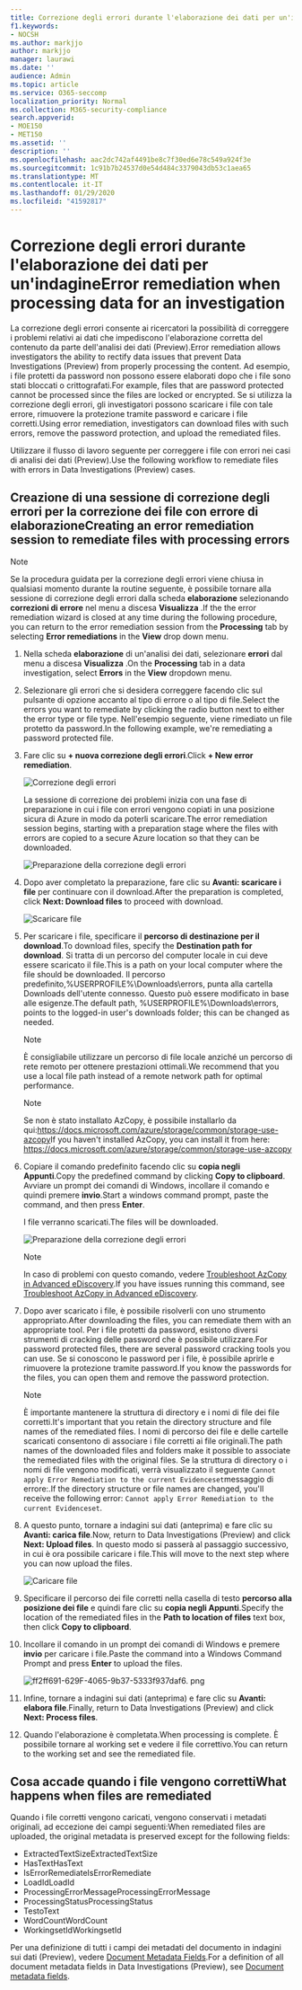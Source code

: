 ```yaml
---
title: Correzione degli errori durante l'elaborazione dei dati per un'indagine
f1.keywords:
- NOCSH
ms.author: markjjo
author: markjjo
manager: laurawi
ms.date: ''
audience: Admin
ms.topic: article
ms.service: O365-seccomp
localization_priority: Normal
ms.collection: M365-security-compliance
search.appverid:
- MOE150
- MET150
ms.assetid: ''
description: ''
ms.openlocfilehash: aac2dc742af4491be8c7f30ed6e78c549a924f3e
ms.sourcegitcommit: 1c91b7b24537d0e54d484c3379043db53c1aea65
ms.translationtype: MT
ms.contentlocale: it-IT
ms.lasthandoff: 01/29/2020
ms.locfileid: "41592817"
---
```

# <a name="error-remediation-when-processing-data-for-an-investigation"></a><span data-ttu-id="e12e4-102">Correzione degli errori durante l'elaborazione dei dati per un'indagine</span><span class="sxs-lookup"><span data-stu-id="e12e4-102">Error remediation when processing data for an investigation</span></span>

<span data-ttu-id="e12e4-103">La correzione degli errori consente ai ricercatori la possibilità di correggere i problemi relativi ai dati che impediscono l'elaborazione corretta del contenuto da parte dell'analisi dei dati (Preview).</span><span class="sxs-lookup"><span data-stu-id="e12e4-103">Error remediation allows investigators the ability to rectify data issues that prevent Data Investigations (Preview) from properly processing the content.</span></span> <span data-ttu-id="e12e4-104">Ad esempio, i file protetti da password non possono essere elaborati dopo che i file sono stati bloccati o crittografati.</span><span class="sxs-lookup"><span data-stu-id="e12e4-104">For example, files that are password protected cannot be processed since the files are locked or encrypted.</span></span> <span data-ttu-id="e12e4-105">Se si utilizza la correzione degli errori, gli investigatori possono scaricare i file con tale errore, rimuovere la protezione tramite password e caricare i file corretti.</span><span class="sxs-lookup"><span data-stu-id="e12e4-105">Using error remediation, investigators can download files with such errors, remove the password protection, and upload the remediated files.</span></span>

<span data-ttu-id="e12e4-106">Utilizzare il flusso di lavoro seguente per correggere i file con errori nei casi di analisi dei dati (Preview).</span><span class="sxs-lookup"><span data-stu-id="e12e4-106">Use the following workflow to remediate files with errors in Data Investigations (Preview) cases.</span></span>

## <a name="creating-an-error-remediation-session-to-remediate-files-with-processing-errors"></a><span data-ttu-id="e12e4-107">Creazione di una sessione di correzione degli errori per la correzione dei file con errore di elaborazione</span><span class="sxs-lookup"><span data-stu-id="e12e4-107">Creating an error remediation session to remediate files with processing errors</span></span>

>[!NOTE]
><span data-ttu-id="e12e4-108">Se la procedura guidata per la correzione degli errori viene chiusa in qualsiasi momento durante la routine seguente, è possibile tornare alla sessione di correzione degli errori dalla scheda **elaborazione** selezionando **correzioni di errore** nel menu a discesa **Visualizza** .</span><span class="sxs-lookup"><span data-stu-id="e12e4-108">If the the error remediation wizard is closed at any time during the following procedure, you can return to the error remediation session from the **Processing** tab by selecting **Error remediations** in the **View** drop down menu.</span></span>

1. <span data-ttu-id="e12e4-109">Nella scheda **elaborazione** di un'analisi dei dati, selezionare **errori** dal menu a discesa **Visualizza** .</span><span class="sxs-lookup"><span data-stu-id="e12e4-109">On the **Processing** tab in a data investigation, select **Errors** in the **View** dropdown menu.</span></span>

2. <span data-ttu-id="e12e4-110">Selezionare gli errori che si desidera correggere facendo clic sul pulsante di opzione accanto al tipo di errore o al tipo di file.</span><span class="sxs-lookup"><span data-stu-id="e12e4-110">Select the errors you want to remediate by clicking the radio button next to either the error type or file type.</span></span>  <span data-ttu-id="e12e4-111">Nell'esempio seguente, viene rimediato un file protetto da password.</span><span class="sxs-lookup"><span data-stu-id="e12e4-111">In the following example, we're remediating a password protected file.</span></span>

3. <span data-ttu-id="e12e4-112">Fare clic su **+ nuova correzione degli errori**.</span><span class="sxs-lookup"><span data-stu-id="e12e4-112">Click **+ New error remediation**.</span></span>

    ![Correzione degli errori](media/8c2faf1a-834b-44fc-b418-6a18aed8b81a.png)

    <span data-ttu-id="e12e4-114">La sessione di correzione dei problemi inizia con una fase di preparazione in cui i file con errori vengono copiati in una posizione sicura di Azure in modo da poterli scaricare.</span><span class="sxs-lookup"><span data-stu-id="e12e4-114">The error remediation session begins, starting with a preparation stage where the files with errors are copied to a secure Azure location so that they can be downloaded.</span></span>

    ![Preparazione della correzione degli errori](media/390572ec-7012-47c4-a6b6-4cbb5649e8a8.png)

4. <span data-ttu-id="e12e4-116">Dopo aver completato la preparazione, fare clic su **Avanti: scaricare i file** per continuare con il download.</span><span class="sxs-lookup"><span data-stu-id="e12e4-116">After the preparation is completed, click **Next: Download files** to proceed with download.</span></span>

    ![Scaricare file](media/6ac04b09-8e13-414a-9e24-7c75ba586363.png)

5. <span data-ttu-id="e12e4-118">Per scaricare i file, specificare il **percorso di destinazione per il download**.</span><span class="sxs-lookup"><span data-stu-id="e12e4-118">To download files, specify the **Destination path for download**.</span></span> <span data-ttu-id="e12e4-119">Si tratta di un percorso del computer locale in cui deve essere scaricato il file.</span><span class="sxs-lookup"><span data-stu-id="e12e4-119">This is a path on your local computer where the file should be downloaded.</span></span>  <span data-ttu-id="e12e4-120">Il percorso predefinito,%USERPROFILE%\Downloads\errors, punta alla cartella Downloads dell'utente connesso. Questo può essere modificato in base alle esigenze.</span><span class="sxs-lookup"><span data-stu-id="e12e4-120">The default path, %USERPROFILE%\Downloads\errors, points to the logged-in user's downloads folder; this can be changed as needed.</span></span>

    >[!NOTE]
    ><span data-ttu-id="e12e4-121">È consigliabile utilizzare un percorso di file locale anziché un percorso di rete remoto per ottenere prestazioni ottimali.</span><span class="sxs-lookup"><span data-stu-id="e12e4-121">We recommend that you use a local file path instead of a remote network path for optimal performance.</span></span>

    > [!NOTE]
    > <span data-ttu-id="e12e4-122">Se non è stato installato AzCopy, è possibile installarlo da qui:https://docs.microsoft.com/azure/storage/common/storage-use-azcopy</span><span class="sxs-lookup"><span data-stu-id="e12e4-122">If you haven't installed AzCopy, you can install it from here: https://docs.microsoft.com/azure/storage/common/storage-use-azcopy</span></span>

6. <span data-ttu-id="e12e4-123">Copiare il comando predefinito facendo clic su **copia negli Appunti**.</span><span class="sxs-lookup"><span data-stu-id="e12e4-123">Copy the predefined command by clicking **Copy to clipboard**.</span></span> <span data-ttu-id="e12e4-124">Avviare un prompt dei comandi di Windows, incollare il comando e quindi premere **invio**.</span><span class="sxs-lookup"><span data-stu-id="e12e4-124">Start a windows command prompt, paste the command, and then press **Enter**.</span></span>  

    <span data-ttu-id="e12e4-125">I file verranno scaricati.</span><span class="sxs-lookup"><span data-stu-id="e12e4-125">The files will be downloaded.</span></span>

    ![Preparazione della correzione degli errori](media/f364ab4d-31c5-4375-b69f-650f694a2f69.png)

    > [!NOTE]
    > <span data-ttu-id="e12e4-127">In caso di problemi con questo comando, vedere [Troubleshoot AzCopy in Advanced eDiscovery](troubleshooting-azcopy.md).</span><span class="sxs-lookup"><span data-stu-id="e12e4-127">If you have issues running this command, see [Troubleshoot AzCopy in Advanced eDiscovery](troubleshooting-azcopy.md).</span></span>

7. <span data-ttu-id="e12e4-128">Dopo aver scaricato i file, è possibile risolverli con uno strumento appropriato.</span><span class="sxs-lookup"><span data-stu-id="e12e4-128">After downloading the files, you can remediate them with an appropriate tool.</span></span> <span data-ttu-id="e12e4-129">Per i file protetti da password, esistono diversi strumenti di cracking delle password che è possibile utilizzare.</span><span class="sxs-lookup"><span data-stu-id="e12e4-129">For password protected files, there are several password cracking tools you can use.</span></span> <span data-ttu-id="e12e4-130">Se si conoscono le password per i file, è possibile aprirle e rimuovere la protezione tramite password.</span><span class="sxs-lookup"><span data-stu-id="e12e4-130">If you know the passwords for the files, you can open them and remove the password protection.</span></span>
    
   > [!NOTE]
    > <span data-ttu-id="e12e4-131">È importante mantenere la struttura di directory e i nomi di file dei file corretti.</span><span class="sxs-lookup"><span data-stu-id="e12e4-131">It's important that you retain the directory structure and file names of the remediated files.</span></span> <span data-ttu-id="e12e4-132">I nomi di percorso dei file e delle cartelle scaricati consentono di associare i file corretti ai file originali.</span><span class="sxs-lookup"><span data-stu-id="e12e4-132">The path names of the downloaded files and folders make it possible to associate the remediated files with the original files.</span></span>  <span data-ttu-id="e12e4-133">Se la struttura di directory o i nomi di file vengono modificati, verrà visualizzato il seguente `Cannot apply Error Remediation to the current Evidenceset`messaggio di errore:.</span><span class="sxs-lookup"><span data-stu-id="e12e4-133">If the directory structure or file names are changed, you'll receive the following error: `Cannot apply Error Remediation to the current Evidenceset`.</span></span>

8. <span data-ttu-id="e12e4-134">A questo punto, tornare a indagini sui dati (anteprima) e fare clic su **Avanti: carica file**.</span><span class="sxs-lookup"><span data-stu-id="e12e4-134">Now, return to Data Investigations (Preview) and click **Next: Upload files**.</span></span>  <span data-ttu-id="e12e4-135">In questo modo si passerà al passaggio successivo, in cui è ora possibile caricare i file.</span><span class="sxs-lookup"><span data-stu-id="e12e4-135">This will move to the next step where you can now upload the files.</span></span>

    ![Caricare file](media/af3d8617-1bab-4ecd-8de0-22e53acba240.png)

9. <span data-ttu-id="e12e4-137">Specificare il percorso dei file corretti nella casella di testo **percorso alla posizione dei file** e quindi fare clic su **copia negli Appunti**.</span><span class="sxs-lookup"><span data-stu-id="e12e4-137">Specify the location of the remediated files in the **Path to location of files** text box, then click **Copy to clipboard**.</span></span>

10. <span data-ttu-id="e12e4-138">Incollare il comando in un prompt dei comandi di Windows e premere **invio** per caricare i file.</span><span class="sxs-lookup"><span data-stu-id="e12e4-138">Paste the command into a Windows Command Prompt and press **Enter** to upload the files.</span></span>

    ![ff2ff691-629F-4065-9b37-5333f937daf6. png](media/ff2ff691-629f-4065-9b37-5333f937daf6.png)

11. <span data-ttu-id="e12e4-140">Infine, tornare a indagini sui dati (anteprima) e fare clic su **Avanti: elabora file**.</span><span class="sxs-lookup"><span data-stu-id="e12e4-140">Finally, return to Data Investigations (Preview) and click **Next: Process files**.</span></span>

12. <span data-ttu-id="e12e4-141">Quando l'elaborazione è completata.</span><span class="sxs-lookup"><span data-stu-id="e12e4-141">When processing is complete.</span></span>  <span data-ttu-id="e12e4-142">È possibile tornare al working set e vedere il file correttivo.</span><span class="sxs-lookup"><span data-stu-id="e12e4-142">You can return to the working set and see the remediated file.</span></span>

## <a name="what-happens-when-files-are-remediated"></a><span data-ttu-id="e12e4-143">Cosa accade quando i file vengono corretti</span><span class="sxs-lookup"><span data-stu-id="e12e4-143">What happens when files are remediated</span></span>

<span data-ttu-id="e12e4-144">Quando i file corretti vengono caricati, vengono conservati i metadati originali, ad eccezione dei campi seguenti:</span><span class="sxs-lookup"><span data-stu-id="e12e4-144">When remediated files are uploaded, the original metadata is preserved except for the following fields:</span></span> 

- <span data-ttu-id="e12e4-145">ExtractedTextSize</span><span class="sxs-lookup"><span data-stu-id="e12e4-145">ExtractedTextSize</span></span>
- <span data-ttu-id="e12e4-146">HasText</span><span class="sxs-lookup"><span data-stu-id="e12e4-146">HasText</span></span>
- <span data-ttu-id="e12e4-147">IsErrorRemediate</span><span class="sxs-lookup"><span data-stu-id="e12e4-147">IsErrorRemediate</span></span>
- <span data-ttu-id="e12e4-148">LoadId</span><span class="sxs-lookup"><span data-stu-id="e12e4-148">LoadId</span></span>
- <span data-ttu-id="e12e4-149">ProcessingErrorMessage</span><span class="sxs-lookup"><span data-stu-id="e12e4-149">ProcessingErrorMessage</span></span>
- <span data-ttu-id="e12e4-150">ProcessingStatus</span><span class="sxs-lookup"><span data-stu-id="e12e4-150">ProcessingStatus</span></span>
- <span data-ttu-id="e12e4-151">Testo</span><span class="sxs-lookup"><span data-stu-id="e12e4-151">Text</span></span>
- <span data-ttu-id="e12e4-152">WordCount</span><span class="sxs-lookup"><span data-stu-id="e12e4-152">WordCount</span></span>
- <span data-ttu-id="e12e4-153">WorkingsetId</span><span class="sxs-lookup"><span data-stu-id="e12e4-153">WorkingsetId</span></span>

<span data-ttu-id="e12e4-154">Per una definizione di tutti i campi dei metadati del documento in indagini sui dati (Preview), vedere [Document Metadata Fields](document-metadata-fields.md).</span><span class="sxs-lookup"><span data-stu-id="e12e4-154">For a definition of all document metadata fields in Data Investigations (Preview), see [Document metadata fields](document-metadata-fields.md).</span></span>
